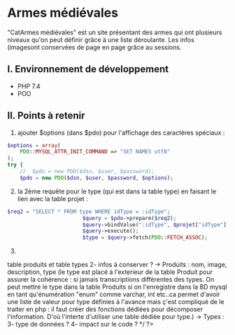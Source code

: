 # Armes médiévales

"CatArmes médiévales" est un site présentant des armes qui ont plusieurs niveaux qu'on peut définir grâce à une liste déroulante. Les infos (imagesont conservées de page en page grâce au sessions.

## I. Environnement de développement

* PHP 7.4
* POO


## II. Points à retenir
 
1. ajouter $options (dans $pdo) pour l'affichage des caractères spéciaux :
```php
$options = array(
    PDO::MYSQL_ATTR_INIT_COMMAND => "SET NAMES utf8"
);
try {
    //  $pdo = new PDO($dsn, $user, $password);
    $pdo = new PDO($dsn, $user, $password, $options);
```

2. la 2ème requête pour le type (qui est dans la table type) en faisant le lien avec la table projet :

```php
$req2 = "SELECT * FROM type WHERE idType = :idType";
                        $query = $pdo->prepare($req2);
                        $query->bindValue(":idType", $projet["idType"], PDO::PARAM_INT);
                        $query->execute();
                        $type = $query->fetch(PDO::FETCH_ASSOC);
```

3. 
<?php
/* 
Etapes d'analyse de conception :
1- tables à créer ?     ->  table produits et table types
2- infos à conserver ?  ->  Produits : nom, image, description, type 

(le type est placé à l'exterieur de la table Produit pour assurer la
cohérence : si jamais transcriptions différentes des types. On peut mettre
le type dans la table Produits si on l'enregistre dans la BD mysql en tant 
qu'énumération "enum" comme varchar, int etc..ca permet d'avoir une liste de
valeur pour type définies à l'avance mais ç'est compliqué de le traiter en 
php : il faut créer des fonctions dédiées pour décomposer l'information. 
D'où l'interte d'utiliser une table dédiée pour type.)
                        -> Types : 

3- type de données ?
4- impact sur le code ?
*/
?>